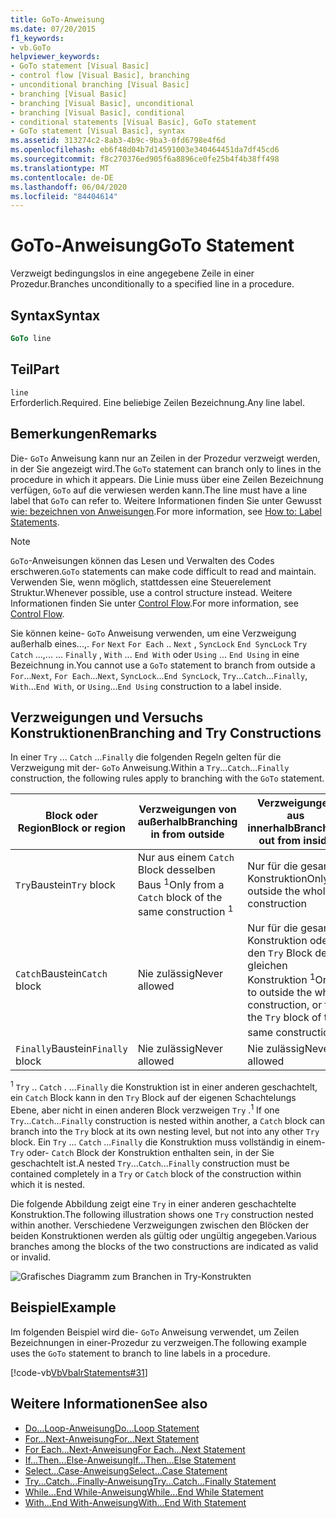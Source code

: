 ```yaml
---
title: GoTo-Anweisung
ms.date: 07/20/2015
f1_keywords:
- vb.GoTo
helpviewer_keywords:
- GoTo statement [Visual Basic]
- control flow [Visual Basic], branching
- unconditional branching [Visual Basic]
- branching [Visual Basic]
- branching [Visual Basic], unconditional
- branching [Visual Basic], conditional
- conditional statements [Visual Basic], GoTo statement
- GoTo statement [Visual Basic], syntax
ms.assetid: 313274c2-8ab3-4b9c-9ba3-0fd6798e4f6d
ms.openlocfilehash: eb6f48d04b7d14591003e340464451da7df45cd6
ms.sourcegitcommit: f8c270376ed905f6a8896ce0fe25b4f4b38ff498
ms.translationtype: MT
ms.contentlocale: de-DE
ms.lasthandoff: 06/04/2020
ms.locfileid: "84404614"
---
```

# <a name="goto-statement"></a><span data-ttu-id="51e75-102">GoTo-Anweisung</span><span class="sxs-lookup"><span data-stu-id="51e75-102">GoTo Statement</span></span>
<span data-ttu-id="51e75-103">Verzweigt bedingungslos in eine angegebene Zeile in einer Prozedur.</span><span class="sxs-lookup"><span data-stu-id="51e75-103">Branches unconditionally to a specified line in a procedure.</span></span>  
  
## <a name="syntax"></a><span data-ttu-id="51e75-104">Syntax</span><span class="sxs-lookup"><span data-stu-id="51e75-104">Syntax</span></span>  
  
```vb  
GoTo line  
```  
  
## <a name="part"></a><span data-ttu-id="51e75-105">Teil</span><span class="sxs-lookup"><span data-stu-id="51e75-105">Part</span></span>  
 `line`  
 <span data-ttu-id="51e75-106">Erforderlich.</span><span class="sxs-lookup"><span data-stu-id="51e75-106">Required.</span></span> <span data-ttu-id="51e75-107">Eine beliebige Zeilen Bezeichnung.</span><span class="sxs-lookup"><span data-stu-id="51e75-107">Any line label.</span></span>  
  
## <a name="remarks"></a><span data-ttu-id="51e75-108">Bemerkungen</span><span class="sxs-lookup"><span data-stu-id="51e75-108">Remarks</span></span>  
 <span data-ttu-id="51e75-109">Die- `GoTo` Anweisung kann nur an Zeilen in der Prozedur verzweigt werden, in der Sie angezeigt wird.</span><span class="sxs-lookup"><span data-stu-id="51e75-109">The `GoTo` statement can branch only to lines in the procedure in which it appears.</span></span> <span data-ttu-id="51e75-110">Die Linie muss über eine Zeilen Bezeichnung verfügen, `GoTo` auf die verwiesen werden kann.</span><span class="sxs-lookup"><span data-stu-id="51e75-110">The line must have a line label that `GoTo` can refer to.</span></span> <span data-ttu-id="51e75-111">Weitere Informationen finden Sie unter Gewusst [wie: bezeichnen von Anweisungen](../../programming-guide/program-structure/how-to-label-statements.md).</span><span class="sxs-lookup"><span data-stu-id="51e75-111">For more information, see [How to: Label Statements](../../programming-guide/program-structure/how-to-label-statements.md).</span></span>  
  
> [!NOTE]
> <span data-ttu-id="51e75-112">`GoTo`-Anweisungen können das Lesen und Verwalten des Codes erschweren.</span><span class="sxs-lookup"><span data-stu-id="51e75-112">`GoTo` statements can make code difficult to read and maintain.</span></span> <span data-ttu-id="51e75-113">Verwenden Sie, wenn möglich, stattdessen eine Steuerelement Struktur.</span><span class="sxs-lookup"><span data-stu-id="51e75-113">Whenever possible, use a control structure instead.</span></span> <span data-ttu-id="51e75-114">Weitere Informationen finden Sie unter [Control Flow](../../programming-guide/language-features/control-flow/index.md).</span><span class="sxs-lookup"><span data-stu-id="51e75-114">For more information, see [Control Flow](../../programming-guide/language-features/control-flow/index.md).</span></span>  
  
 <span data-ttu-id="51e75-115">Sie können keine- `GoTo` Anweisung verwenden, um eine Verzweigung außerhalb eines...,. `For` `Next` `For Each` .. `Next` , `SyncLock` `End SyncLock` `Try` `Catch` ...,... ... `Finally` , `With` ... `End With` oder `Using` ... `End Using` in eine Bezeichnung in.</span><span class="sxs-lookup"><span data-stu-id="51e75-115">You cannot use a `GoTo` statement to branch from outside a `For`...`Next`, `For Each`...`Next`, `SyncLock`...`End SyncLock`, `Try`...`Catch`...`Finally`, `With`...`End With`, or `Using`...`End Using` construction to a label inside.</span></span>  
  
## <a name="branching-and-try-constructions"></a><span data-ttu-id="51e75-116">Verzweigungen und Versuchs Konstruktionen</span><span class="sxs-lookup"><span data-stu-id="51e75-116">Branching and Try Constructions</span></span>  
 <span data-ttu-id="51e75-117">In einer `Try` ... `Catch` ...`Finally` die folgenden Regeln gelten für die Verzweigung mit der- `GoTo` Anweisung.</span><span class="sxs-lookup"><span data-stu-id="51e75-117">Within a `Try`...`Catch`...`Finally` construction, the following rules apply to branching with the `GoTo` statement.</span></span>  
  
|<span data-ttu-id="51e75-118">Block oder Region</span><span class="sxs-lookup"><span data-stu-id="51e75-118">Block or region</span></span>|<span data-ttu-id="51e75-119">Verzweigungen von außerhalb</span><span class="sxs-lookup"><span data-stu-id="51e75-119">Branching in from outside</span></span>|<span data-ttu-id="51e75-120">Verzweigungen aus innerhalb</span><span class="sxs-lookup"><span data-stu-id="51e75-120">Branching out from inside</span></span>|  
|---------------------|-------------------------------|-------------------------------|  
|<span data-ttu-id="51e75-121">`Try`Baustein</span><span class="sxs-lookup"><span data-stu-id="51e75-121">`Try` block</span></span>|<span data-ttu-id="51e75-122">Nur aus einem `Catch` Block desselben Baus <sup>1</sup></span><span class="sxs-lookup"><span data-stu-id="51e75-122">Only from a `Catch` block of the same construction <sup>1</sup></span></span>|<span data-ttu-id="51e75-123">Nur für die gesamte Konstruktion</span><span class="sxs-lookup"><span data-stu-id="51e75-123">Only to outside the whole construction</span></span>|  
|<span data-ttu-id="51e75-124">`Catch`Baustein</span><span class="sxs-lookup"><span data-stu-id="51e75-124">`Catch` block</span></span>|<span data-ttu-id="51e75-125">Nie zulässig</span><span class="sxs-lookup"><span data-stu-id="51e75-125">Never allowed</span></span>|<span data-ttu-id="51e75-126">Nur für die gesamte Konstruktion oder den `Try` Block der gleichen Konstruktion <sup>1</sup></span><span class="sxs-lookup"><span data-stu-id="51e75-126">Only to outside the whole construction, or to the `Try` block of the same construction <sup>1</sup></span></span>|  
|<span data-ttu-id="51e75-127">`Finally`Baustein</span><span class="sxs-lookup"><span data-stu-id="51e75-127">`Finally` block</span></span>|<span data-ttu-id="51e75-128">Nie zulässig</span><span class="sxs-lookup"><span data-stu-id="51e75-128">Never allowed</span></span>|<span data-ttu-id="51e75-129">Nie zulässig</span><span class="sxs-lookup"><span data-stu-id="51e75-129">Never allowed</span></span>|  
  
 <span data-ttu-id="51e75-130"><sup>1</sup> `Try` .. `Catch` . ...`Finally` die Konstruktion ist in einer anderen geschachtelt, ein `Catch` Block kann in den `Try` Block auf der eigenen Schachtelungs Ebene, aber nicht in einen anderen Block verzweigen `Try` .</span><span class="sxs-lookup"><span data-stu-id="51e75-130"><sup>1</sup> If one `Try`...`Catch`...`Finally` construction is nested within another, a `Catch` block can branch into the `Try` block at its own nesting level, but not into any other `Try` block.</span></span> <span data-ttu-id="51e75-131">Ein `Try` ... `Catch` ...`Finally` die Konstruktion muss vollständig in einem- `Try` oder- `Catch` Block der Konstruktion enthalten sein, in der Sie geschachtelt ist.</span><span class="sxs-lookup"><span data-stu-id="51e75-131">A nested `Try`...`Catch`...`Finally` construction must be contained completely in a `Try` or `Catch` block of the construction within which it is nested.</span></span>  
  
 <span data-ttu-id="51e75-132">Die folgende Abbildung zeigt eine `Try` in einer anderen geschachtelte Konstruktion.</span><span class="sxs-lookup"><span data-stu-id="51e75-132">The following illustration shows one `Try` construction nested within another.</span></span> <span data-ttu-id="51e75-133">Verschiedene Verzweigungen zwischen den Blöcken der beiden Konstruktionen werden als gültig oder ungültig angegeben.</span><span class="sxs-lookup"><span data-stu-id="51e75-133">Various branches among the blocks of the two constructions are indicated as valid or invalid.</span></span>  
  
 ![Grafisches Diagramm zum Branchen in Try-Konstrukten](./media/goto-statement/try-construction-branching.gif)  
  
## <a name="example"></a><span data-ttu-id="51e75-135">Beispiel</span><span class="sxs-lookup"><span data-stu-id="51e75-135">Example</span></span>  
 <span data-ttu-id="51e75-136">Im folgenden Beispiel wird die- `GoTo` Anweisung verwendet, um Zeilen Bezeichnungen in einer-Prozedur zu verzweigen.</span><span class="sxs-lookup"><span data-stu-id="51e75-136">The following example uses the `GoTo` statement to branch to line labels in a procedure.</span></span>  
  
 [!code-vb[VbVbalrStatements#31](~/samples/snippets/visualbasic/VS_Snippets_VBCSharp/VbVbalrStatements/VB/Class1.vb#31)]  
  
## <a name="see-also"></a><span data-ttu-id="51e75-137">Weitere Informationen</span><span class="sxs-lookup"><span data-stu-id="51e75-137">See also</span></span>

- [<span data-ttu-id="51e75-138">Do...Loop-Anweisung</span><span class="sxs-lookup"><span data-stu-id="51e75-138">Do...Loop Statement</span></span>](do-loop-statement.md)
- [<span data-ttu-id="51e75-139">For...Next-Anweisung</span><span class="sxs-lookup"><span data-stu-id="51e75-139">For...Next Statement</span></span>](for-next-statement.md)
- [<span data-ttu-id="51e75-140">For Each...Next-Anweisung</span><span class="sxs-lookup"><span data-stu-id="51e75-140">For Each...Next Statement</span></span>](for-each-next-statement.md)
- [<span data-ttu-id="51e75-141">If...Then...Else-Anweisung</span><span class="sxs-lookup"><span data-stu-id="51e75-141">If...Then...Else Statement</span></span>](if-then-else-statement.md)
- [<span data-ttu-id="51e75-142">Select...Case-Anweisung</span><span class="sxs-lookup"><span data-stu-id="51e75-142">Select...Case Statement</span></span>](select-case-statement.md)
- [<span data-ttu-id="51e75-143">Try...Catch...Finally-Anweisung</span><span class="sxs-lookup"><span data-stu-id="51e75-143">Try...Catch...Finally Statement</span></span>](try-catch-finally-statement.md)
- [<span data-ttu-id="51e75-144">While...End While-Anweisung</span><span class="sxs-lookup"><span data-stu-id="51e75-144">While...End While Statement</span></span>](while-end-while-statement.md)
- [<span data-ttu-id="51e75-145">With...End With-Anweisung</span><span class="sxs-lookup"><span data-stu-id="51e75-145">With...End With Statement</span></span>](with-end-with-statement.md)
